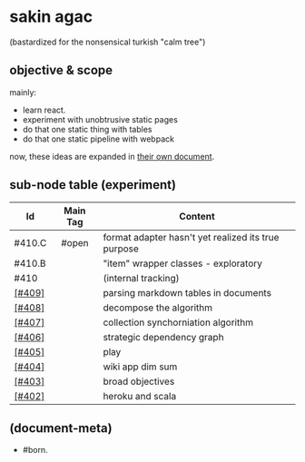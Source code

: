 # sakin agac

(bastardized for the nonsensical turkish "calm tree")




## objective & scope

mainly:
  - learn react.
  - experiment with unobtrusive static pages
  - do that one static thing with tables
  - do that one static pipeline with webpack

now, these ideas are expanded in [their own document][\[#403\]].





## sub-node table (experiment)

|Id                         | Main Tag | Content
|---------------------------|:-----:|-
|                   #410.C  | #open | format adapter hasn't yet realized its true purpose
|                   #410.B  |       | "item" wrapper classes - exploratory
|                   #410    |       | (internal tracking)
|<a name=409></a>[\[#409\]] |       | parsing markdown tables in documents
|<a name=408></a>[\[#408\]] |       | decompose the algorithm
|<a name=407></a>[\[#407\]] |       | collection synchorniation algorithm
|<a name=406></a>[\[#406\]] |       | strategic dependency graph
|<a name=405></a>[\[#405\]] |       | play
|<a name=404></a>[\[#404\]] |       | wiki app dim sum
|<a name=403></a>[\[#403\]] |       | broad objectives
|<a name=402></a>[\[#402\]] |       | heroku and scala





[\[#409\]]: 409-ersatz-parsing-a-markdown-document-for-tables.dot
[\[#408\]]: 408-decompose-the-synchronization-algorithm.md
[\[#407\]]: 407-collection-synchronization-algorithm.md
[\[#406\]]: 406-strategic-dependency-graph.dot
[\[#405\]]: 405-play.md
[\[#404\]]: 404-wiki-app-dim-sum.md
[\[#403\]]: 403-broad-objectives.md
[\[#402\]]: 402-heroku-and-scala.md





## (document-meta)

  - #born.
